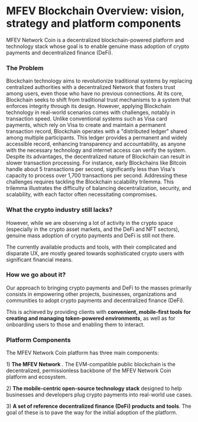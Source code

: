 # MFEV Blockchain Overview: vision, strategy and platform components

MFEV Network Coin is a decentralized blockchain-powered platform and technology stack whose goal is to enable genuine mass adoption of crypto payments and decentralized finance (DeFi).



### The Problem

Blockchain technology aims to revolutionize traditional systems by replacing centralized authorities with a decentralized Network that fosters trust among users, even those who have no previous connections. At its core, Blockchain seeks to shift from traditional trust mechanisms to a system that enforces integrity through its design. However, applying Blockchain technology in real-world scenarios comes with challenges, notably in transaction speed. Unlike conventional systems such as Visa card payments, which rely on Visa to create and maintain a permanent transaction record, Blockchain operates with a "distributed ledger" shared among multiple participants. This ledger provides a permanent and widely accessible record, enhancing transparency and accountability, as anyone with the necessary technology and internet access can verify the system. Despite its advantages, the decentralized nature of Blockchain can result in slower transaction processing. For instance, early Blockchains like Bitcoin handle about 5 transactions per second, significantly less than Visa's capacity to process over 1,700 transactions per second. Addressing these challenges requires tackling the Blockchain scalability trilemma. This trilemma illustrates the difficulty of balancing decentralization, security, and scalability, with each factor often necessitating compromises.

### What the crypto industry still lacks?

However, while we are observing a lot of activity in the crypto space (especially in the crypto asset markets, and the DeFi and NFT sectors), genuine mass adoption of crypto payments and DeFi is still not there.

The currently available products and tools, with their complicated and disparate UX, are mostly geared towards sophisticated crypto users with significant financial means.

### How we go about it?

Our approach to bringing crypto payments and DeFi to the masses primarily consists in empowering other projects, businesses, organizations and communities to adopt crypto payments and decentralized finance (DeFi).

This is achieved by providing clients with **convenient, mobile-first tools for creating and managing token-powered environments**, as well as for onboarding users to those and enabling them to interact.

### Platform Components

The MFEV Network Coin platform has three main components:

1\) **The MFEV Network** . The EVM-compatible public blockchain is the decentralized, permissionless backbone of the MFEV Network Coin platform and ecosystem.

2\) **The mobile-centric open-source technology stack** designed to help businesses and developers plug crypto payments into real-world use cases.

3\) **A set of reference decentralized finance (DeFi) products and tools**. The goal of these is to pave the way for the initial adoption of the platform.&#x20;
